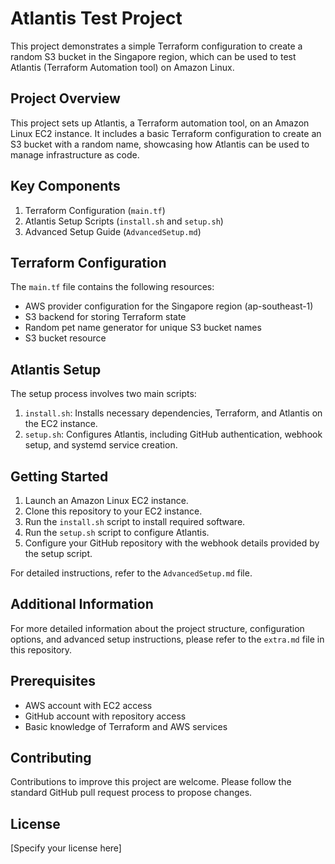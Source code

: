 # Atlantis Test Project

This project demonstrates a simple Terraform configuration to create a random S3 bucket in the Singapore region, which can be used to test Atlantis (Terraform Automation tool) on Amazon Linux.

## Project Overview

This project sets up Atlantis, a Terraform automation tool, on an Amazon Linux EC2 instance. It includes a basic Terraform configuration to create an S3 bucket with a random name, showcasing how Atlantis can be used to manage infrastructure as code.

## Key Components

1. Terraform Configuration (`main.tf`)
2. Atlantis Setup Scripts (`install.sh` and `setup.sh`)
3. Advanced Setup Guide (`AdvancedSetup.md`)

## Terraform Configuration

The `main.tf` file contains the following resources:

- AWS provider configuration for the Singapore region (ap-southeast-1)
- S3 backend for storing Terraform state
- Random pet name generator for unique S3 bucket names
- S3 bucket resource

## Atlantis Setup

The setup process involves two main scripts:

1. `install.sh`: Installs necessary dependencies, Terraform, and Atlantis on the EC2 instance.
2. `setup.sh`: Configures Atlantis, including GitHub authentication, webhook setup, and systemd service creation.

## Getting Started

1. Launch an Amazon Linux EC2 instance.
2. Clone this repository to your EC2 instance.
3. Run the `install.sh` script to install required software.
4. Run the `setup.sh` script to configure Atlantis.
5. Configure your GitHub repository with the webhook details provided by the setup script.

For detailed instructions, refer to the `AdvancedSetup.md` file.

## Additional Information

For more detailed information about the project structure, configuration options, and advanced setup instructions, please refer to the `extra.md` file in this repository.

## Prerequisites

- AWS account with EC2 access
- GitHub account with repository access
- Basic knowledge of Terraform and AWS services

## Contributing

Contributions to improve this project are welcome. Please follow the standard GitHub pull request process to propose changes.

## License

[Specify your license here]






